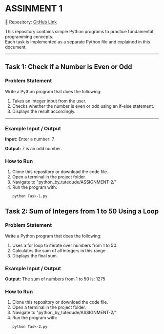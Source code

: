 # ASSINMENT 1

📌 Repository: [GitHub Link](https://github.com/chandraprakashbagde/python_by_tutedude)

This repository contains simple Python programs to practice fundamental programming concepts.  
Each task is implemented as a separate Python file and explained in this document.

---

## Task 1: Check if a Number is Even or Odd

### Problem Statement
Write a Python program that does the following:
1. Takes an integer input from the user.
2. Checks whether the number is even or odd using an if-else statement.
3. Displays the result accordingly.

---

### Example Input / Output

**Input:**
Enter a number: 7

**Output:**
7 is an odd number.

### How to Run
1. Clone this repository or download the code file.
2. Open a terminal in the project folder.
3. Navigate to "python_by_tutedude/ASSIGNMENT-2/"
3. Run the program with:
   ```bash
   python Task-1.py


## Task 2: Sum of Integers from 1 to 50 Using a Loop

### Problem Statement
Write a Python program that does the following:
1.  Uses a for loop to iterate over numbers from 1 to 50.
2.  Calculates the sum of all integers in this range
3.  Displays the final sum.

### Example Input / Output

**Output:**
The sum of numbers from 1 to 50 is:  1275

### How to Run
1. Clone this repository or download the code file.
2. Open a terminal in the project folder.
3. Navigate to "python_by_tutedude/ASSIGNMENT-2/"
3. Run the program with:
   ```bash
   python Task-2.py